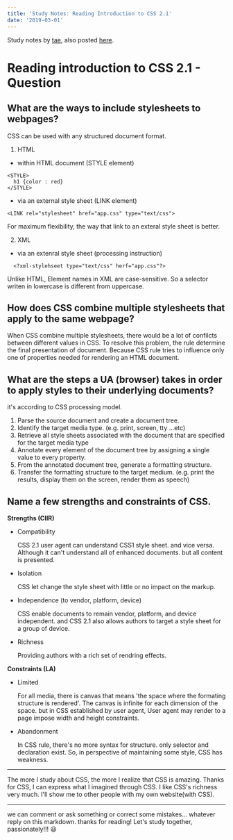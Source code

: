 ```yaml
---
title: 'Study Notes: Reading Introduction to CSS 2.1'
date: '2019-03-01'
---
```


Study notes by [tae](https://github.com/Ta2Rim), also posted [here](https://gist.github.com/Ta2Rim/8df3a47d3f50530e39d3c845c58f2ee9).

# Reading introduction to CSS 2.1 - Question

## What are the ways to include stylesheets to webpages?

CSS can be used with any structured document format.

1. HTML

- within HTML document (STYLE element)

```
<STYLE>
  h1 {color : red}
</STYLE>
```

- via an external style sheet (LINK element)

```
<LINK rel="stylesheet" href="app.css" type="text/css">
```

For maximum flexibility, the way that link to an exteral style sheet is better.

2. XML

- via an extenral style sheet (processing instruction)

```
  <?xml-stylehseet type="text/css" herf="app.css"?>
```

Unlike HTML, Element names in XML are case-sensitive. So a selector writen in lowercase is different from uppercase.

## How does CSS combine multiple stylesheets that apply to the same webpage?

When CSS combine multiple stylesheets, there would be a lot of confilcts between different values in CSS.
To resolve this problem, the rule determine the final presentation of document. Because CSS rule tries to influence only one of properties needed for rendering an HTML document.

## What are the steps a UA (browser) takes in order to apply styles to their underlying documents?

it's according to CSS processing model.

1. Parse the source document and create a document tree.
2. Identify the target media type. (e.g. print, screen, tty ...etc)
3. Retrieve all style sheets associated with the document that are specified for the target media type
4. Annotate every element of the document tree by assigning a single value to every property.
5. From the annotated document tree, generate a formatting structure.
6. Transfer the formatting structure to the target medium. (e.g. print the results, display them on the screen, render them as speech)

## Name a few strengths and constraints of CSS.

**Strengths (CIIR)**

- Compatibility

  CSS 2.1 user agent can understand CSS1 style sheet. and vice versa. Although it can't understand all of enhanced documents. but all content is presented.

- Isolation

  CSS let change the style sheet with little or no impact on the markup.

- Independence (to vendor, platform, device)

  CSS enable documents to remain vendor, platform, and device independent. and CSS 2.1 also allows authors to target a style sheet for a group of device.

- Richness

  Providing authors with a rich set of rendring effects.

**Constraints (LA)**

- Limited

  For all media, there is canvas that means 'the space where the formating structure is rendered'. The canvas is infinite for each dimension of the space. but in CSS established by user agent, User agent may render to a page impose width and height constraints.

- Abandonment

  In CSS rule, there's no more syntax for structure. only selector and declaration exist. So, in perspective of maintaining some style, CSS has weakness.

---

The more I study about CSS, the more I realize that CSS is amazing. Thanks for CSS, I can express what I imagined through CSS. I like CSS's richness very much. I'll show me to other people with my own website(with CSS).

---

we can comment or ask something or correct some mistakes... whatever reply on this markdown. thanks for reading! Let's study together, passionately!!! 😃
